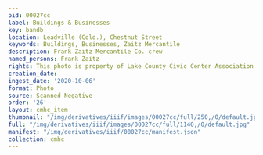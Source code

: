```yaml
---
pid: 00027cc
label: Buildings & Businesses
key: bandb
location: Leadville (Colo.), Chestnut Street
keywords: Buildings, Businesses, Zaitz Mercantile
description: Frank Zaitz Mercantile Co. crew
named_persons: Frank Zaitz
rights: This photo is property of Lake County Civic Center Association.
creation_date: 
ingest_date: '2020-10-06'
format: Photo
source: Scanned Negative
order: '26'
layout: cmhc_item
thumbnail: "/img/derivatives/iiif/images/00027cc/full/250,/0/default.jpg"
full: "/img/derivatives/iiif/images/00027cc/full/1140,/0/default.jpg"
manifest: "/img/derivatives/iiif/00027cc/manifest.json"
collection: cmhc
---
```

